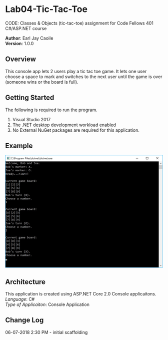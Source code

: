 # Lab04-Tic-Tac-Toe
 CODE: Classes &amp; Objects (tic-tac-toe) assignment for Code Fellows 401 C#/ASP.NET course

**Author**: Earl Jay Caoile <br />
**Version**: 1.0.0

## Overview
This console app lets 2 users play a tic tac toe game. It lets one user choose a space to mark and switches to the next user until the game is over (someone wins or the board is full).

## Getting Started
The following is required to run the program.
1. Visual Studio 2017 
2. The .NET desktop development workload enabled
3. No External NuGet packages are required for this application. 

## Example
![Lab 04 Screenshot](Lab04-SS.jpg)
## Architecture

This application is created using ASP.NET Core 2.0 Console applicaitons. <br />
*Language*: C# <br />
*Type of Applicaiton*: Console Application <br />

## Change Log
06-07-2018 2:30 PM - initial scaffolding


